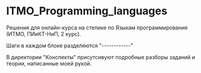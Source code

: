 # ITMO_Programming_languages
 Решения для онлайн-курса на степике по Языкам программирования (ИТМО, ПИиКТ-НиП, 2 курс).

 Шаги в каждом блоке разделяются "------------"

 В директории "Конспекты" присутсивуют подробные разборы заданий и теории, написанные моей рукой.
